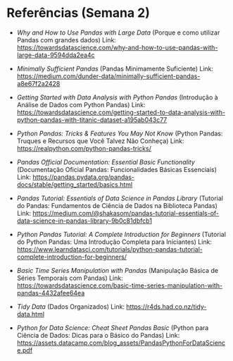# Referências (Semana 2)
- _Why and How to Use Pandas with Large Data_ (Porque e como utilizar Pandas com grandes dados)
Link: https://towardsdatascience.com/why-and-how-to-use-pandas-with-large-data-9594dda2ea4c

- _Minimally Sufficient Pandas_ (Pandas Minimamente Suficiente) Link: https://medium.com/dunder-data/minimally-sufficient-pandas-a8e67f2a2428

- _Getting Started with Data Analysis with Python Pandas_ (Introdução à Análise de Dados com Python Pandas) Link: https://towardsdatascience.com/getting-started-to-data-analysis-with-python-pandas-with-titanic-dataset-a195ab043c77

- _Python Pandas: Tricks & Features You May Not Know_ (Python Pandas: Truques e Recursos que Você Talvez Não Conheça) Link: https://realpython.com/python-pandas-tricks/

- _Pandas Official Documentation: Essential Basic Functionality_ (Documentação Oficial Pandas: Funcionalidades Básicas Essenciais) Link: https://pandas.pydata.org/pandas-docs/stable/getting_started/basics.html

- _Pandas Tutorial: Essentials of Data Science in Pandas Library_ (Tutorial do Pandas: Fundamentos de Ciência de Dados na Biblioteca Pandas) Link: https://medium.com/@shakasom/pandas-tutorial-essentials-of-data-science-in-pandas-library-9b0c81dbfcb1

- _Python Pandas Tutorial: A Complete Introduction for Beginners_ (Tutorial do Python Pandas: Uma Introdução Completa para Iniciantes) Link: https://www.learndatasci.com/tutorials/python-pandas-tutorial-complete-introduction-for-beginners/

- _Basic Time Series Manipulation with Pandas_ (Manipulação Básica de Séries Temporais com Pandas) Link: https://towardsdatascience.com/basic-time-series-manipulation-with-pandas-4432afee64ea

- _Tidy Data_ (Dados Organizados) Link: https://r4ds.had.co.nz/tidy-data.html

- _Python for Data Science: Cheat Sheet Pandas Basic_ (Python para Ciência de Dados: Dicas para o Básico do Pandas) Link: https://assets.datacamp.com/blog_assets/PandasPythonForDataScience.pdf
